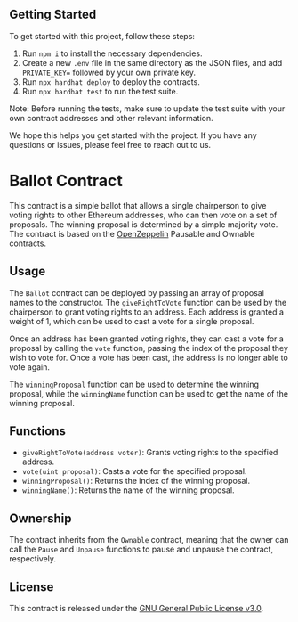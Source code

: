 ## Getting Started

To get started with this project, follow these steps:

1. Run `npm i` to install the necessary dependencies.
2. Create a new `.env` file in the same directory as the JSON files, and add `PRIVATE_KEY=` followed by your own private key.
3. Run `npx hardhat deploy` to deploy the contracts.
4. Run `npx hardhat test` to run the test suite.

Note: Before running the tests, make sure to update the test suite with your own contract addresses and other relevant information.

We hope this helps you get started with the project. If you have any questions or issues, please feel free to reach out to us.

# Ballot Contract

This contract is a simple ballot that allows a single chairperson to give voting rights to other Ethereum addresses, who can then vote on a set of proposals. The winning proposal is determined by a simple majority vote. The contract is based on the [OpenZeppelin](https://openzeppelin.com/) Pausable and Ownable contracts.

## Usage

The `Ballot` contract can be deployed by passing an array of proposal names to the constructor. The `giveRightToVote` function can be used by the chairperson to grant voting rights to an address. Each address is granted a weight of 1, which can be used to cast a vote for a single proposal.

Once an address has been granted voting rights, they can cast a vote for a proposal by calling the `vote` function, passing the index of the proposal they wish to vote for. Once a vote has been cast, the address is no longer able to vote again.

The `winningProposal` function can be used to determine the winning proposal, while the `winningName` function can be used to get the name of the winning proposal.

## Functions

- `giveRightToVote(address voter)`: Grants voting rights to the specified address.
- `vote(uint proposal)`: Casts a vote for the specified proposal.
- `winningProposal()`: Returns the index of the winning proposal.
- `winningName()`: Returns the name of the winning proposal.

## Ownership

The contract inherits from the `Ownable` contract, meaning that the owner can call the `Pause` and `Unpause` functions to pause and unpause the contract, respectively.

## License

This contract is released under the [GNU General Public License v3.0](https://www.gnu.org/licenses/gpl-3.0.en.html).
